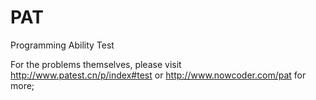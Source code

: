 # PAT
Programming Ability Test


For the problems themselves,
please visit http://www.patest.cn/p/index#test or http://www.nowcoder.com/pat for more;


